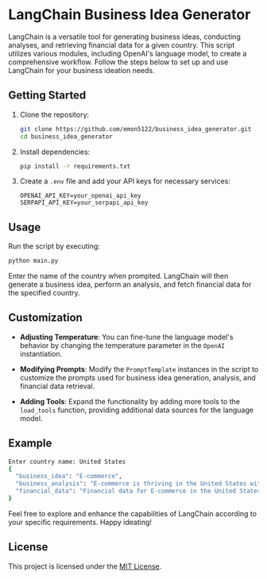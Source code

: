 # LangChain Business Idea Generator

LangChain is a versatile tool for generating business ideas, conducting analyses, and retrieving financial data for a given country. This script utilizes various modules, including OpenAI's language model, to create a comprehensive workflow. Follow the steps below to set up and use LangChain for your business ideation needs.

## Getting Started

1. Clone the repository:

    ```bash
    git clone https://github.com/emon5122/business_idea_generator.git
    cd business_idea_generator
    ```

2. Install dependencies:

    ```bash
    pip install -r requirements.txt
    ```

3. Create a `.env` file and add your API keys for necessary services:

    ```dotenv
    OPENAI_API_KEY=your_openai_api_key
    SERPAPI_API_KEY=your_serpapi_api_key
    ```

## Usage

Run the script by executing:

```bash
python main.py
```

Enter the name of the country when prompted. LangChain will then generate a business idea, perform an analysis, and fetch financial data for the specified country.

## Customization

- **Adjusting Temperature**: You can fine-tune the language model's behavior by changing the temperature parameter in the `OpenAI` instantiation.

- **Modifying Prompts**: Modify the `PromptTemplate` instances in the script to customize the prompts used for business idea generation, analysis, and financial data retrieval.

- **Adding Tools**: Expand the functionality by adding more tools to the `load_tools` function, providing additional data sources for the language model.

## Example

```bash
Enter country name: United States
{
  "business_idea": "E-commerce",
  "business_analysis": "E-commerce is thriving in the United States with a robust online market...",
  "financial_data": "Financial data for E-commerce in the United States until 2023..."
}
```

Feel free to explore and enhance the capabilities of LangChain according to your specific requirements. Happy ideating!

## License

This project is licensed under the [MIT License](LICENSE).
